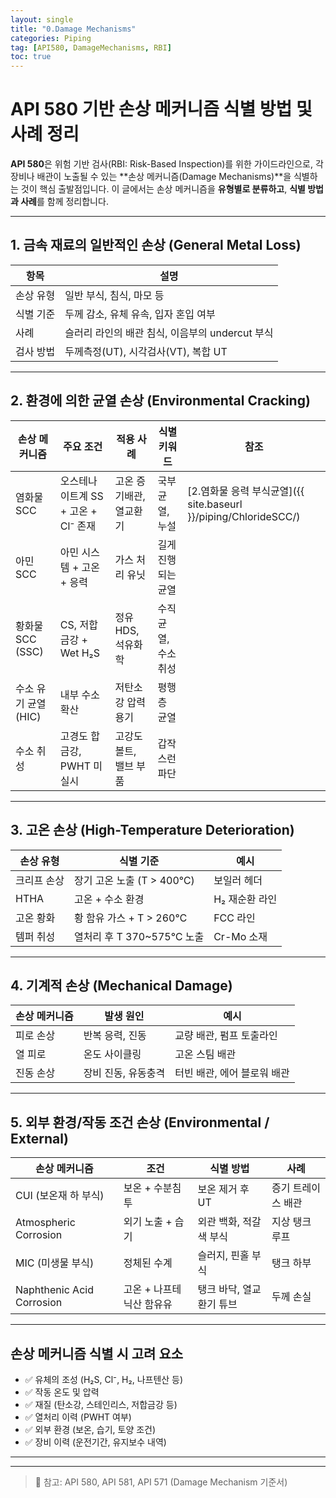 ```yaml
---
layout: single
title: "0.Damage Mechanisms"
categories: Piping
tag: [API580, DamageMechanisms, RBI]
toc: true
---
```


# API 580 기반 손상 메커니즘 식별 방법 및 사례 정리

**API 580**은 위험 기반 검사(RBI: Risk-Based Inspection)를 위한 가이드라인으로, 각 장비나 배관이 노출될 수 있는 **손상 메커니즘(Damage Mechanisms)**을 식별하는 것이 핵심 출발점입니다. 이 글에서는 손상 메커니즘을 **유형별로 분류하고**, **식별 방법과 사례**를 함께 정리합니다.

---

## 1. 금속 재료의 일반적인 손상 (General Metal Loss)

| 항목      | 설명                                            |
| --------- | ----------------------------------------------- |
| 손상 유형 | 일반 부식, 침식, 마모 등                        |
| 식별 기준 | 두께 감소, 유체 유속, 입자 혼입 여부            |
| 사례      | 슬러리 라인의 배관 침식, 이음부의 undercut 부식 |
| 검사 방법 | 두께측정(UT), 시각검사(VT), 복합 UT             |

---

## 2. 환경에 의한 균열 손상 (Environmental Cracking)

| 손상 메커니즘        | 주요 조건                           | 적용 사례               | 식별 키워드         | 참조                                                         |
| -------------------- | ----------------------------------- | ----------------------- | ------------------- | ------------------------------------------------------------ |
| 염화물 SCC           | 오스테나이트계 SS + 고온 + Cl⁻ 존재 | 고온 증기배관, 열교환기 | 국부균열, 누설      | [2.염화물 응력 부식균열]({{ site.baseurl }}/piping/ChlorideSCC/) |
| 아민 SCC             | 아민 시스템 + 고온 + 응력           | 가스 처리 유닛          | 길게 진행되는 균열  |                                                              |
| 황화물 SCC (SSC)     | CS, 저합금강 + Wet H₂S              | 정유 HDS, 석유화학      | 수직 균열, 수소취성 |                                                              |
| 수소 유기 균열 (HIC) | 내부 수소 확산                      | 저탄소강 압력용기       | 평행층 균열         |                                                              |
| 수소 취성            | 고경도 합금강, PWHT 미실시          | 고강도 볼트, 밸브 부품  | 갑작스런 파단       |                                                              |

---

## 3. 고온 손상 (High-Temperature Deterioration)

| 손상 유형   | 식별 기준                 | 예시           |
| ----------- | ------------------------- | -------------- |
| 크리프 손상 | 장기 고온 노출 (T > 400℃) | 보일러 헤더    |
| HTHA        | 고온 + 수소 환경          | H₂ 재순환 라인 |
| 고온 황화   | 황 함유 가스 + T > 260℃   | FCC 라인       |
| 템퍼 취성   | 열처리 후 T 370~575℃ 노출 | Cr-Mo 소재     |

---

## 4. 기계적 손상 (Mechanical Damage)

| 손상 메커니즘 | 발생 원인           | 예시                        |
| ------------- | ------------------- | --------------------------- |
| 피로 손상     | 반복 응력, 진동     | 교량 배관, 펌프 토출라인    |
| 열 피로       | 온도 사이클링       | 고온 스팀 배관              |
| 진동 손상     | 장비 진동, 유동충격 | 터빈 배관, 에어 블로워 배관 |

---

## 5. 외부 환경/작동 조건 손상 (Environmental / External)

| 손상 메커니즘             | 조건                     | 식별 방법                | 사례               |
| ------------------------- | ------------------------ | ------------------------ | ------------------ |
| CUI (보온재 하 부식)      | 보온 + 수분침투          | 보온 제거 후 UT          | 증기 트레이스 배관 |
| Atmospheric Corrosion     | 외기 노출 + 습기         | 외관 백화, 적갈색 부식   | 지상 탱크 루프     |
| MIC (미생물 부식)         | 정체된 수계              | 슬러지, 핀홀 부식        | 탱크 하부          |
| Naphthenic Acid Corrosion | 고온 + 나프테닉산 함유유 | 탱크 바닥, 열교환기 튜브 | 두께 손실          |

---

## 손상 메커니즘 식별 시 고려 요소

- ✅ 유체의 조성 (H₂S, Cl⁻, H₂, 나프텐산 등)
- ✅ 작동 온도 및 압력
- ✅ 재질 (탄소강, 스테인리스, 저합금강 등)
- ✅ 열처리 이력 (PWHT 여부)
- ✅ 외부 환경 (보온, 습기, 토양 조건)
- ✅ 장비 이력 (운전기간, 유지보수 내역)

---

---

> 📖 참고: API 580, API 581, API 571 (Damage Mechanism 기준서)